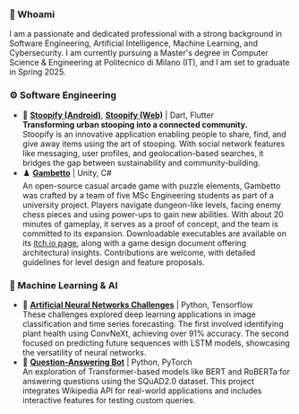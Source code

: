 ### 👤 Whoami
I am a passionate and dedicated professional with a strong background in Software Engineering, Artificial Intelligence, Machine Learning, and Cybersecurity. I am currently pursuing a Master's degree in Computer Science & Engineering at Politecnico di Milano (IT), and I am set to graduate in Spring 2025.

### ⚙️ Software Engineering
- 🍃 **[Stoopify (Android)](https://play.google.com/store/apps/details?id=it.stoopify)**, **[Stoopify (Web)](https://web.stoopify.it/)** | Dart, Flutter
<br />**Transforming urban stooping into a connected community.**
<br />Stoopify is an innovative application enabling people to share, find, and give away items using the art of stooping. With social network features like messaging, user profiles, and geolocation-based searches, it bridges the gap between sustainability and community-building.
- ♟️ **[Gambetto](https://github.com/martinopiaggi/Gambetto)** | Unity, C#
<br />An open-source casual arcade game with puzzle elements, Gambetto was crafted by a team of five MSc Engineering students as part of a university project. Players navigate dungeon-like levels, facing enemy chess pieces and using power-ups to gain new abilities. With about 20 minutes of gameplay, it serves as a proof of concept, and the team is committed to its expansion. Downloadable executables are available on its [itch.io page](https://polimi-game-collective.itch.io/gambetto), along with a game design document offering architectural insights. Contributions are welcome, with detailed guidelines for level design and feature proposals.

<!-- - 🎲 **[Eriantys](https://github.com/lorenzo-morelli/Eriantys)** | Java, JavaFX
<br />This project brings the board game [Eriantys](https://www.craniocreations.it/en/product/eriantys) into the digital world, using a client/server architecture with both CLI and GUI interfaces. It supports multiplayer matches, ensures resilience to disconnections, and includes beginner and expert game modes, offering an engaging and reliable gaming experience.
-->

### 🧠 Machine Learning & AI
- 🤖 **[Artificial Neural Networks Challenges](https://github.com/lorenzo-morelli/ANN-Challenges)** | Python, Tensorflow
 <br />These challenges explored deep learning applications in image classification and time series forecasting. The first involved identifying plant health using ConvNeXt, achieving over 91% accuracy. The second focused on predicting future sequences with LSTM models, showcasing the versatility of neural networks.
- 💬 **[Question-Answering Bot](https://github.com/lorenzo-morelli/Question-Answering-Bot)** | Python, PyTorch
<br />An exploration of Transformer-based models like BERT and RoBERTa for answering questions using the SQuAD2.0 dataset. This project integrates Wikipedia API for real-world applications and includes interactive features for testing custom queries.

